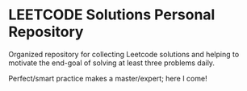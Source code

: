 # LEETCODE Solutions Personal Repository

Organized repository for collecting Leetcode solutions and helping to motivate the end-goal of solving at least three problems daily.

Perfect/smart practice makes a master/expert; here I come!
